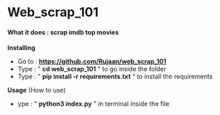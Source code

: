 # Web_scrap_101
#### What it does : scrap imdb top movies

**Installing**
 - Go to : **https://github.com/Rujaan/web_scrap_101**
 - Type : " **cd web_scrap_101** " to go inside the folder 
 - Type : " **pip install -r requirements.txt** " to install the requirements

**Usage** (How to use)
 - ype : " **python3 index.py** " in terminal inside the file
